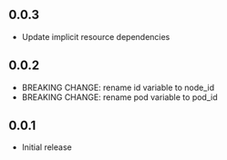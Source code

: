 ## 0.0.3

- Update implicit resource dependencies

## 0.0.2

- BREAKING CHANGE: rename id variable to node_id
- BREAKING CHANGE: rename pod variable to pod_id

## 0.0.1

- Initial release
